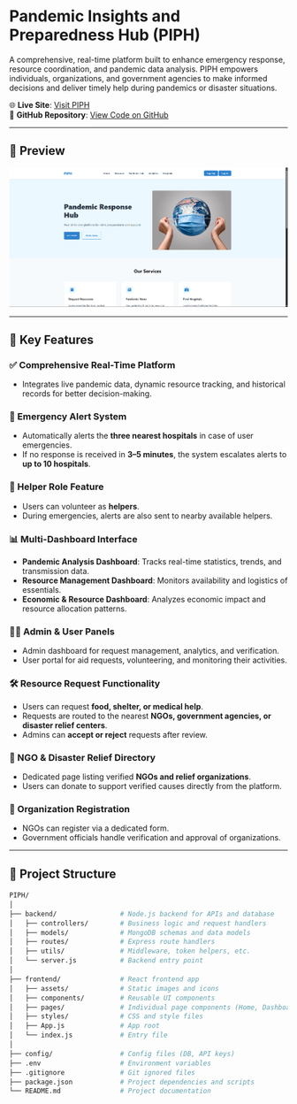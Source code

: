 #  Pandemic Insights and Preparedness Hub (PIPH)

A comprehensive, real-time platform built to enhance emergency response, resource coordination, and pandemic data analysis. PIPH empowers individuals, organizations, and government agencies to make informed decisions and deliver timely help during pandemics or disaster situations.

🌐 **Live Site**: [Visit PIPH](https://pandemic-insights-and-prepareness-hub-piph-rmk7.vercel.app/)  
📂 **GitHub Repository**: [View Code on GitHub](https://github.com/Satyam12x/Pandemic-Insights-and-Preparedness-Hub-PIPH-)

---

## 📸 Preview

![PIPH Preview](./public/images/firstPage.png) <!-- Replace with actual image link -->

---

## 📌 Key Features

### ✅ Comprehensive Real-Time Platform
- Integrates live pandemic data, dynamic resource tracking, and historical records for better decision-making.

### 🚨 Emergency Alert System
- Automatically alerts the **three nearest hospitals** in case of user emergencies.
- If no response is received in **3–5 minutes**, the system escalates alerts to **up to 10 hospitals**.

### 🤝 Helper Role Feature
- Users can volunteer as **helpers**.
- During emergencies, alerts are also sent to nearby available helpers.

### 📊 Multi-Dashboard Interface
- **Pandemic Analysis Dashboard**: Tracks real-time statistics, trends, and transmission data.
- **Resource Management Dashboard**: Monitors availability and logistics of essentials.
- **Economic & Resource Dashboard**: Analyzes economic impact and resource allocation patterns.

### 🧑‍💼 Admin & User Panels
- Admin dashboard for request management, analytics, and verification.
- User portal for aid requests, volunteering, and monitoring their activities.

### 🛠️ Resource Request Functionality
- Users can request **food, shelter, or medical help**.
- Requests are routed to the nearest **NGOs, government agencies, or disaster relief centers**.
- Admins can **accept or reject** requests after review.

### 🏥 NGO & Disaster Relief Directory
- Dedicated page listing verified **NGOs and relief organizations**.
- Users can donate to support verified causes directly from the platform.

### 📝 Organization Registration
- NGOs can register via a dedicated form.
- Government officials handle verification and approval of organizations.

---

## 🧾 Project Structure
```bash
PIPH/
│
├── backend/                # Node.js backend for APIs and database
│   ├── controllers/        # Business logic and request handlers
│   ├── models/             # MongoDB schemas and data models
│   ├── routes/             # Express route handlers
│   ├── utils/              # Middleware, token helpers, etc.
│   └── server.js           # Backend entry point
│
├── frontend/               # React frontend app
│   ├── assets/             # Static images and icons
│   ├── components/         # Reusable UI components
│   ├── pages/              # Individual page components (Home, Dashboards)
│   ├── styles/             # CSS and style files
│   ├── App.js              # App root
│   └── index.js            # Entry file
│
├── config/                 # Config files (DB, API keys)
├── .env                    # Environment variables
├── .gitignore              # Git ignored files
├── package.json            # Project dependencies and scripts
└── README.md               # Project documentation

